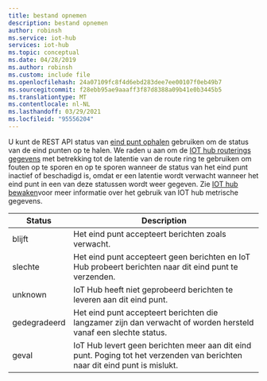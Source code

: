 ```yaml
---
title: bestand opnemen
description: bestand opnemen
author: robinsh
ms.service: iot-hub
services: iot-hub
ms.topic: conceptual
ms.date: 04/28/2019
ms.author: robinsh
ms.custom: include file
ms.openlocfilehash: 24a07109fc8f4d6ebd283dee7ee00107f0eb49b7
ms.sourcegitcommit: f28ebb95ae9aaaff3f87d8388a09b41e0b3445b5
ms.translationtype: MT
ms.contentlocale: nl-NL
ms.lasthandoff: 03/29/2021
ms.locfileid: "95556204"
---
```

U kunt de REST API status van [eind punt ophalen](/rest/api/iothub/iothubresource/getendpointhealth#iothubresource_getendpointhealth) gebruiken om de status van de eind punten op te halen. We raden u aan om de [IOT hub routerings gegevens](../articles/iot-hub/monitor-iot-hub-reference.md#routing-metrics) met betrekking tot de latentie van de route ring te gebruiken om fouten op te sporen en op te sporen wanneer de status van het eind punt inactief of beschadigd is, omdat er een latentie wordt verwacht wanneer het eind punt in een van deze statussen wordt weer gegeven. Zie [IOT hub bewaken](../articles/iot-hub/monitor-iot-hub.md)voor meer informatie over het gebruik van IOT hub metrische gegevens.

|Status|Description|
|---|---|
|blijft|Het eind punt accepteert berichten zoals verwacht.|
|slechte|Het eind punt accepteert geen berichten en IoT Hub probeert berichten naar dit eind punt te verzenden.|
|unknown|IoT Hub heeft niet geprobeerd berichten te leveren aan dit eind punt.|
|gedegradeerd|Het eind punt accepteert berichten die langzamer zijn dan verwacht of worden hersteld vanaf een slechte status.|
|geval|IoT Hub levert geen berichten meer aan dit eind punt. Poging tot het verzenden van berichten naar dit eind punt is mislukt.|